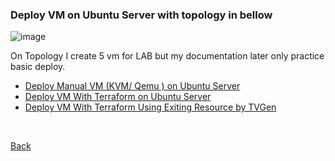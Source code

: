 ### Deploy VM on Ubuntu Server with topology in bellow
![image](https://user-images.githubusercontent.com/59303583/210162716-7b4402ab-4907-45c3-b700-1455a7bb09c4.png)

On Topology I create 5 vm for LAB but my documentation later only practice basic deploy.

- [Deploy Manual VM (KVM/ Qemu ) on Ubuntu Server](manual/)
- [Deploy VM With Terraform on Ubuntu Server](terraform/)
- [Deploy VM With Terraform Using Exiting Resource by TVGen](tfgen/)

<br>


[Back](../0list)
